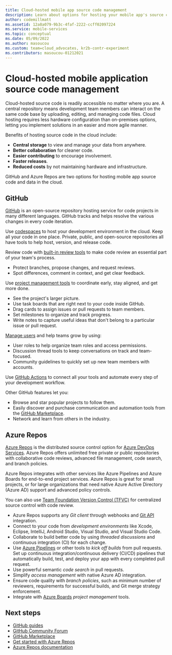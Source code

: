 ```yaml
---
title: Cloud-hosted mobile app source code management
description: Learn about options for hosting your mobile app's source code in the cloud with GitHub or Azure Repos.
author: codemillmatt
ms.assetid: 12a8a079-9b3c-4faf-2222-ccff02097224
ms.service: mobile-services
ms.topic: conceptual
ms.date: 05/09/2022
ms.author: masoucou
ms.custom: team=cloud_advocates, kr2b-contr-experiment
ms.contributors: masoucou-01212021
---
```


# Cloud-hosted mobile application source code management

Cloud-hosted source code is readily accessible no matter where you are. A central repository means development team members can interact on the same code base by uploading, editing, and managing code files. Cloud hosting requires less hardware configuration than on-premises options, letting you implement solutions in an easier and more agile manner.

Benefits of hosting source code in the cloud include:

- **Central storage** to view and manage your data from anywhere.
- **Better collaboration** for cleaner code.
- **Easier contributing** to encourage involvement.
- **Faster releases**.
- **Reduced costs** by not maintaining hardware and infrastructure.

GitHub and Azure Repos are two options for hosting mobile app source code and data in the cloud.

## GitHub

[GitHub](https://github.com/) is an open-source repository hosting service for code projects in many different languages. GitHub tracks and helps resolve the various changes in every code iteration.

Use [codespaces](https://github.com/features/codespaces) to host your development environment in the cloud. Keep all your code in one place. Private, public, and open-source repositories all have tools to help host, version, and release code.

Review code with [built-in review tools](https://github.com/features/code-review) to make code review an essential part of your team's process.

- Protect branches, propose changes, and request reviews.
- Spot differences, comment in context, and get clear feedback.

Use [project management tools](https://github.com/features/issues) to coordinate early, stay aligned, and get more done.

- See the project's larger picture.
- Use task boards that are right next to your code inside GitHub.
- Drag cards to assign issues or pull requests to team members.
- Set milestones to organize and track progress.
- Write notes to capture useful ideas that don't belong to a particular issue or pull request.

[Manage users](https://docs.github.com/enterprise-server@3.2/admin/user-management) and help teams grow by using:

- User roles to help organize team roles and access permissions.
- Discussion thread tools to keep conversations on track and team-focused.
- Community guidelines to quickly set up new team members with accounts.

Use [GitHub Actions](https://github.com/features/actions) to connect all your tools and automate every step of your development workflow.

Other GitHub features let you:

- Browse and star popular projects to follow them.
- Easily discover and purchase communication and automation tools from the [GitHub Marketplace](https://github.com/marketplace).
- Network and learn from others in the industry.

## Azure Repos

[Azure Repos](https://azure.microsoft.com/services/devops/repos) is the distributed source control option for [Azure DevOps Services](https://azure.microsoft.com/services/devops). Azure Repos offers unlimited free private or public repositories with collaborative code reviews, advanced file management, code search, and branch policies.

Azure Repos integrates with other services like Azure Pipelines and Azure Boards for end-to-end project services. Azure Repos is great for small projects, or for large organizations that need native Azure Active Directory (Azure AD) support and advanced policy controls.

You can also use [Team Foundation Version Control (TFVC)](/azure/devops/repos/tfvc/index) for centralized source control with code review.

- Azure Repos supports any *Git client* through webhooks and [Git API](/rest/api/azure/devops/git) integration.
- Connect to your code from *development environments* like Xcode, Eclipse, IntelliJ, Android Studio, Visual Studio, and Visual Studio Code.
- Collaborate to build better code by using *threaded discussions* and continuous integration (CI) for each change.
- Use [Azure Pipelines](https://azure.microsoft.com/services/devops/pipelines) or other tools to *kick off builds* from pull requests. Set up continuous integration/continuous delivery (CI/CD) pipelines that automatically build, test, and deploy your app with every completed pull request.
- Use powerful semantic *code search* in pull requests.
- Simplify *access management* with native Azure AD integration.
- Ensure code quality with *branch policies*, such as minimum number of reviewers, requirements for successful builds, and Git merge strategy enforcement.
- Integrate with [Azure Boards](https://azure.microsoft.com/services/devops/boards) *project management* tools.

## Next steps

- [GitHub guides](https://guides.github.com/)
- [GitHub Community Forum](https://github.community)
- [GitHub Marketplace](https://github.com/marketplace)
- [Get started with Azure Repos](https://azure.microsoft.com/services/devops/repos) 
- [Azure Repos documentation](/azure/devops/repos)
